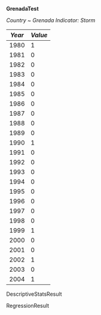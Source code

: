 **GrenadaTest**

_Country ~ Grenada Indicator: Storm_

|*Year*|*Value*|
|----|----|
|1980 |1|
|1981 |0|
|1982 |0|
|1983 |0|
|1984 |0|
|1985 |0|
|1986 |0|
|1987 |0|
|1988 |0|
|1989 |0|
|1990 |1|
|1991 |0|
|1992 |0|
|1993 |0|
|1994 |0|
|1995 |0|
|1996 |0|
|1997 |0|
|1998 |0|
|1999 |1|
|2000 |0|
|2001 |0|
|2002 |1|
|2003 |0|
|2004 |1|

DescriptiveStatsResult 

RegressionResult 

